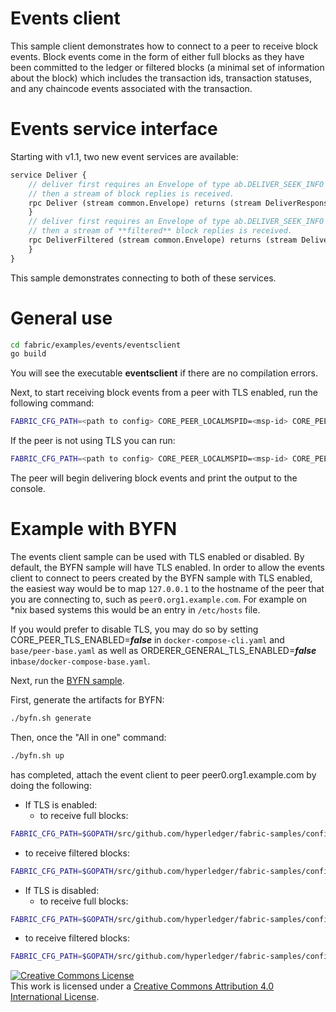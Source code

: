 # Events client
This sample client demonstrates how to connect to a peer to receive block
events. Block events come in the form of either full blocks as they have been
committed to the ledger or filtered blocks (a minimal set of information about
the block) which includes the transaction ids, transaction statuses, and any
chaincode events associated with the transaction.

# Events service interface
Starting with v1.1, two new event services are available:

```proto
service Deliver {
    // deliver first requires an Envelope of type ab.DELIVER_SEEK_INFO with Payload data as a marshaled orderer.SeekInfo message,
    // then a stream of block replies is received.
    rpc Deliver (stream common.Envelope) returns (stream DeliverResponse) {
    }
    // deliver first requires an Envelope of type ab.DELIVER_SEEK_INFO with Payload data as a marshaled orderer.SeekInfo message,
    // then a stream of **filtered** block replies is received.
    rpc DeliverFiltered (stream common.Envelope) returns (stream DeliverResponse) {
    }
}
```

This sample demonstrates connecting to both of these services.

# General use
```sh
cd fabric/examples/events/eventsclient
go build
```
You will see the executable **eventsclient** if there are no compilation errors.

Next, to start receiving block events from a peer with TLS enabled, run the
following command:

```sh
FABRIC_CFG_PATH=<path to config> CORE_PEER_LOCALMSPID=<msp-id> CORE_PEER_MSPCONFIGPATH=<path to MSP folder> ./eventsclient -channelID=<channel-id> -filtered=<true or false> -tls=true -clientKey=<path to the client key> -clientCert=<path to the client TLS certificate> -rootCert=<path to the server root CA certificate>
```

If the peer is not using TLS you can run:

```bash
FABRIC_CFG_PATH=<path to config> CORE_PEER_LOCALMSPID=<msp-id> CORE_PEER_MSPCONFIGPATH=<path to MSP folder> ./eventsclient -channelID=<channel-id> -filtered=<true or false> -tls=false
```

The peer will begin delivering block events and print the output to the console.

# Example with BYFN
The events client sample can be used with TLS enabled or disabled. By default,
the BYFN sample will have TLS enabled. In order to allow the events client
to connect to peers created by the BYFN sample with TLS enabled, the easiest
way would be to map `127.0.0.1` to the hostname of the peer that you are
connecting to, such as `peer0.org1.example.com`. For example on \*nix based
systems this would be an entry in `/etc/hosts` file.

If you would prefer to disable TLS, you may do so by setting
CORE_PEER_TLS_ENABLED=***false*** in ``docker-compose-cli.yaml`` and
``base/peer-base.yaml`` as well as
ORDERER_GENERAL_TLS_ENABLED=***false*** in``base/docker-compose-base.yaml``.

Next, run the [BYFN sample](https://github.com/hyperledger/fabric-samples/tree/master/first-network).

First, generate the artifacts for BYFN:
```sh
./byfn.sh generate
```

Then, once the "All in one" command:
```sh
./byfn.sh up
```
has completed, attach the event client to peer peer0.org1.example.com by doing
the following:

* If TLS is enabled:
  * to receive full blocks:
```sh
FABRIC_CFG_PATH=$GOPATH/src/github.com/hyperledger/fabric-samples/config CORE_PEER_LOCALMSPID=Org1MSP CORE_PEER_MSPCONFIGPATH=$GOPATH/src/github.com/hyperledger/fabric-samples/first-network/crypto-config/peerOrganizations/org1.example.com/peers/peer0.Org1.example.com/msp ./eventsclient -server=peer0.org1.example.com:7051 -channelID=mychannel -filtered=false -tls=true -clientKey=$GOPATH/src/github.com/hyperledger/fabric-samples/first-network/crypto-config/peerOrganizations/org1.example.com/users/Admin@Org1.example.com/tls/client.key -clientCert=$GOPATH/src/github.com/hyperledger/fabric-samples/first-network/crypto-config/peerOrganizations/org1.example.com/users/Admin@Org1.example.com/tls/client.crt -rootCert=$GOPATH/src/github.com/hyperledger/fabric-samples/first-network/crypto-config/peerOrganizations/org1.example.com/users/Admin@Org1.example.com/tls/ca.crt
```

  * to receive filtered blocks:
```sh
FABRIC_CFG_PATH=$GOPATH/src/github.com/hyperledger/fabric-samples/config CORE_PEER_LOCALMSPID=Org1MSP CORE_PEER_MSPCONFIGPATH=$GOPATH/src/github.com/hyperledger/fabric-samples/first-network/crypto-config/peerOrganizations/org1.example.com/peers/peer0.Org1.example.com/msp ./eventsclient -server=peer0.org1.example.com:7051 -channelID=mychannel -filtered=true -tls=true -clientKey=$GOPATH/src/github.com/hyperledger/fabric-samples/first-network/crypto-config/peerOrganizations/org1.example.com/users/Admin@Org1.example.com/tls/client.key -clientCert=$GOPATH/src/github.com/hyperledger/fabric-samples/first-network/crypto-config/peerOrganizations/org1.example.com/users/Admin@Org1.example.com/tls/client.crt -rootCert=$GOPATH/src/github.com/hyperledger/fabric-samples/first-network/crypto-config/peerOrganizations/org1.example.com/users/Admin@Org1.example.com/tls/ca.crt
```

* If TLS is disabled:
  * to receive full blocks:
```sh
FABRIC_CFG_PATH=$GOPATH/src/github.com/hyperledger/fabric-samples/config CORE_PEER_LOCALMSPID=Org1MSP CORE_PEER_MSPCONFIGPATH=$GOPATH/src/github.com/hyperledger/fabric-samples/first-network/crypto-config/peerOrganizations/org1.example.com/peers/peer0.Org1.example.com/msp ./eventsclient -server=peer0.org1.example.com:7051 -channelID=mychannel -filtered=false -tls=false
```

  * to receive filtered blocks:
```sh
FABRIC_CFG_PATH=$GOPATH/src/github.com/hyperledger/fabric-samples/config CORE_PEER_LOCALMSPID=Org1MSP CORE_PEER_MSPCONFIGPATH=$GOPATH/src/github.com/hyperledger/fabric-samples/first-network/crypto-config/peerOrganizations/org1.example.com/peers/peer0.Org1.example.com/msp ./eventsclient -server=peer0.org1.example.com:7051 -channelID=mychannel -filtered=true -tls=false
```

<a rel="license" href="http://creativecommons.org/licenses/by/4.0/"><img alt="Creative Commons License" style="border-width:0" src="https://i.creativecommons.org/l/by/4.0/88x31.png" /></a><br />This work is licensed under a <a rel="license" href="http://creativecommons.org/licenses/by/4.0/">Creative Commons Attribution 4.0 International License</a>.
